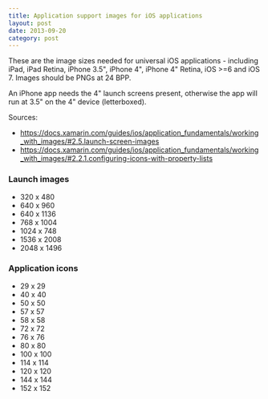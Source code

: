 ```yaml
---
title: Application support images for iOS applications
layout: post
date: 2013-09-20
category: post
---
```


These are the image sizes needed for universal iOS applications - including iPad, iPad Retina, iPhone 3.5", iPhone 4", iPhone 4" Retina, iOS >=6 and iOS 7. Images should be PNGs at 24 BPP.

An iPhone app needs the 4" launch screens present, otherwise the app will run at 3.5" on the 4" device (letterboxed).

Sources:

- <https://docs.xamarin.com/guides/ios/application_fundamentals/working_with_images/#2.5.launch-screen-images>
- <https://docs.xamarin.com/guides/ios/application_fundamentals/working_with_images/#2.2.1.configuring-icons-with-property-lists>

### Launch images
- 320 x 480
- 640 x 960
- 640 x 1136
- 768 x 1004
- 1024 x 748
- 1536 x 2008
- 2048 x 1496

### Application icons
- 29 x 29
- 40 x 40
- 50 x 50
- 57 x 57
- 58 x 58
- 72 x 72
- 76 x 76
- 80 x 80
- 100 x 100
- 114 x 114
- 120 x 120
- 144 x 144
- 152 x 152

